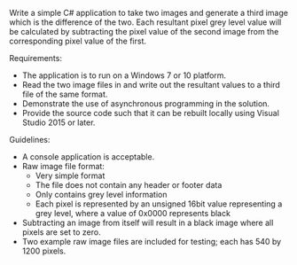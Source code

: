 Write a simple C# application to take two images and generate a third image which is the difference of the two. Each resultant pixel grey level value will be calculated by subtracting the pixel value of the second image from the corresponding pixel value of the first.

Requirements:
- The application is to run on a Windows 7 or 10 platform.
- Read the two image files in and write out the resultant values to a third file of the same format.
- Demonstrate the use of asynchronous programming in the solution.
- Provide the source code such that it can be rebuilt locally using Visual Studio 2015 or later.

Guidelines:
- A console application is acceptable.
- Raw image file format:
  - Very simple format
  - The file does not contain any header or footer data
  - Only contains grey level information
  - Each pixel is represented by an unsigned 16bit value representing a grey level, where a value of 0x0000 represents black
- Subtracting an image from itself will result in a black image where all pixels are set to zero.
- Two example raw image files are included for testing; each has 540 by 1200 pixels.
